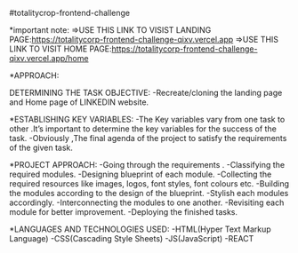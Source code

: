 #totalitycrop-frontend-challenge

*important note:
=>USE THIS LINK TO VISIST LANDING PAGE:https://totalitycorp-frontend-challenge-qixv.vercel.app
=>USE THIS LINK TO VISIT HOME PAGE:https://totalitycorp-frontend-challenge-qixv.vercel.app/home

*APPROACH:

DETERMINING THE TASK OBJECTIVE:
-Recreate/cloning the landing page and Home page of LINKEDIN website.

*ESTABLISHING KEY VARIABLES:
-The Key variables vary from one task to other .It’s important to determine the key variables for the success of the task.
-Obviously ,The final agenda of the project to satisfy the requirements of the given task.

*PROJECT APPROACH:
-Going through the requirements .
-Classifying the required modules.
-Designing blueprint of each module.
-Collecting the required resources like images, logos, font styles, font colours etc.
-Building the modules according to the design of the blueprint.
-Stylish each modules accordingly.
-Interconnecting the modules to one another.
-Revisiting each module for better improvement.
-Deploying the finished tasks.

*LANGUAGES AND TECHNOLOGIES USED:
-HTML(Hyper Text Markup Language)
-CSS(Cascading Style Sheets)
-JS(JavaScript)
-REACT
